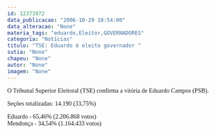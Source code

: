 ```yaml
---
id: 12373972
data_publicacao: "2006-10-29 18:54:00"
data_alteracao: "None"
materia_tags: "eduardo,Eleitor,GOVERNADORES"
categoria: "Notícias"
titulo: "TSE: Eduardo é eleito governador "
sutia: "None"
chapeu: "None"
autor: "None"
imagem: "None"
---
```

<p><P><FONT face=Verdana>O Tribunal Superior Eleitoral (TSE) confirma a vitória de Eduardo Campos (PSB). </FONT></P></p>
<p><P><FONT face=Verdana>Seções totalizadas: 14.190 (33,75%)&nbsp;</FONT></P></p>
<p><P><FONT face=Verdana>Eduardo - 65,46% (2.206.868 votos)<BR>Mendonça - 34,54% (1.164.433 votos)</FONT></P></p>
<p><P><FONT face=Verdana></FONT>&nbsp;</P> </p>
